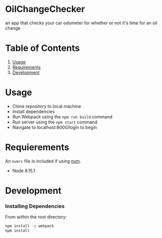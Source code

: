 # OilChangeChecker
an app that checks your car odometer for whether or not it's time for an oil change

# Table of Contents
1. [Usage](#Usage)
1. [Requirements](#requirements)
1. [Development](#development)

# Usage
- Clone repository to local machine
- Install dependencies
- Run Webpack using the `npm run build` command
- Run server using the `npm start` command
- Navigate to localhost:8000/login to begin

# Requierements
An `nvmrc` file is included if using [nvm](https://github.com/creationix/nvm).

- Node 8.15.1

# Development

### Installing Dependencies
From within the root directory:

```sh
npm install -g webpack
npm install
```
